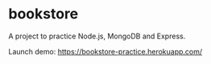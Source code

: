 # bookstore
A project to practice Node.js, MongoDB and Express.

Launch demo: https://bookstore-practice.herokuapp.com/
